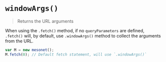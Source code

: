 # `windowArgs()`

> Returns the URL arguments

When using the `.fetch()` method, if no `queryParameters` are defined, `.fetch()` will, by default, use `.windowArgs()` method to collect the arguments from the URL.

```javascript
var M = new mesonet();
M.fetch(0); // Default fetch statement, will use `.windowArgs()`
```
